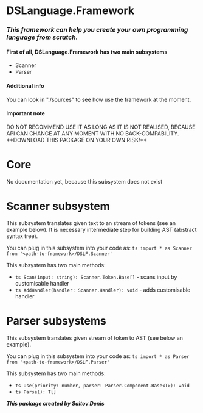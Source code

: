 # DSLanguage.Framework
<div>
  <h3>
    <em>
      This framework can help you create your own programming language from scratch.
    </em>
  </h3>
</div>
<div>
  <h4>First of all, DSLanguage.Framework has two main subsystems</h4>
  <ul> 
    <li>Scanner</li>
    <li>Parser</li>
  </ul>
</div>
<div>
  <h4>Additional info</h4>
  <p>You can look in "./sources" to see how use the framework at the moment.</p>
</div>
<div>
  <h4>Important note</h4> 
  <p>
    DO NOT RECOMMEND USE IT AS LONG AS IT IS NOT REALISED,
    BECAUSE API CAN CHANGE AT ANY MOMENT WITH NO BACK-COMPABILITY.
    **DOWNLOAD THIS PACKAGE ON YOUR OWN RISK!**
  </p>
</div>

# Core
  No documentation yet, because this subsystem does not exist

# Scanner subsystem
  This subsystem translates given text to an stream of tokens (see an example below).
  It is necessary intermediate step for building AST (abstract syntax tree).

  You can plug in this subsystem into your code as:
  ```ts import * as Scanner from '<path-to-framework>/DSLF.Scanner'```

  This subsystem has two main methods:
  * ```ts Scan(input: string): Scanner.Token.Base[]``` - scans input by customisable handler
  * ```ts AddHandler(handler: Scanner.Handler): void``` - adds customisable handler


# Parser subsystems
  This subsystem translates given stream of token to AST (see below an example).
  
  You can plug in this subsystem into your code as:
  ```ts import * as Parser from '<path-to-framework>/DSLF.Parser'```

  This subsystem has two main methods:
  * ```ts Use(priority: number, parser: Parser.Component.Base<T>): void```
  * ```ts Parse(): T[]```

***This package created by Saitov Denis***